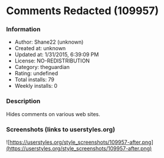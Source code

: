 # Comments Redacted (109957)

### Information
- Author: Shane22 (unknown)
- Created at: unknown
- Updated at: 1/31/2015, 6:39:09 PM
- License: NO-REDISTRIBUTION
- Category: theguardian
- Rating: undefined
- Total installs: 79
- Weekly installs: 0


### Description
Hides comments on various web sites.


### Screenshots (links to userstyles.org)
![https://userstyles.org/style_screenshots/109957-after.png](https://userstyles.org/style_screenshots/109957-after.png)


